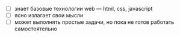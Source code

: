   - [ ] знает базовые технологии web — html, css, javascript
  - [ ] ясно излагает свои мысли
  - [ ] может выполнять простые задачи, но пока не готов работать самостоятельно
